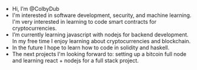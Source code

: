 - Hi, I’m @ColbyDub
- I'm interested in software development, security, and machine learning. I'm very interested in learning to code smart contracts for cryptocurrencies.
- I’m currently learning javascript with nodejs for backend development. In my free time I enjoy learning about cryptocurrencies and blockchain.
- In the future I hope to learn how to code in solidity and haskell. 
- The next projects I'm looking forward to: setting up a bitcoin full node and learning react + nodejs for a full stack project.
